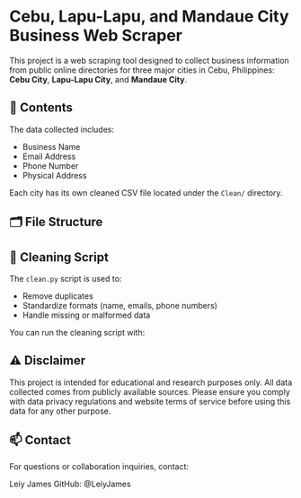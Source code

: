 # Cebu, Lapu-Lapu, and Mandaue City Business Web Scraper

This project is a web scraping tool designed to collect business information from public online directories for three major cities in Cebu, Philippines: **Cebu City**, **Lapu-Lapu City**, and **Mandaue City**.

## 📄 Contents

The data collected includes:

- Business Name
- Email Address
- Phone Number
- Physical Address

Each city has its own cleaned CSV file located under the `Clean/` directory.

## 🗂 File Structure



## 🧹 Cleaning Script

The `clean.py` script is used to:

- Remove duplicates
- Standardize formats (name, emails, phone numbers)
- Handle missing or malformed data

You can run the cleaning script with:



## ⚠️ Disclaimer
This project is intended for educational and research purposes only. All data collected comes from publicly available sources. Please ensure you comply with data privacy regulations and website terms of service before using this data for any other purpose.


## 📫 Contact
For questions or collaboration inquiries, contact:

Leiy James
GitHub: @LeiyJames
